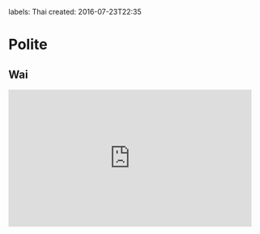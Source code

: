 labels: Thai
created: 2016-07-23T22:35

# Polite

## Wai

<iframe width="480" height="270" src="https://www.youtube.com/embed/tec9pCjkoxo" frameborder="0" allowfullscreen></iframe>
